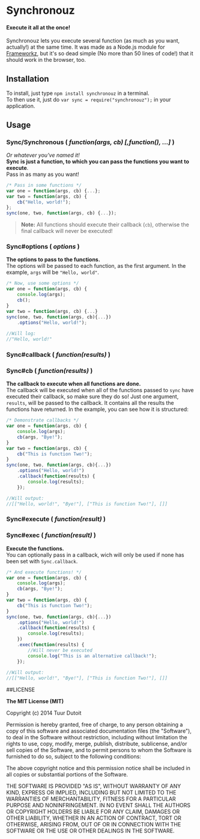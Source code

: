 Synchronouz
====

#### Execute it all at the once!

Synchronouz lets you execute several function (as much as you want, actually!) at the same time. It was made as a Node.js module for [Frameworkz][1], but it's so dead simple (No more than 50 lines of code!) that it should work in the browser, too.

## Installation


To install, just type `npm install synchronouz` in a terminal.<br />
To then use it, just do `var sync = require("synchronouz");` in your application.


## Usage


### Sync/Synchronous  ( *function(args, cb) [,function(), ...]* )
*Or whatever you've named it!*<br />
**Sync is just a function, to which you can pass the functions you want to execute**.<br />
Pass in as many as you want!

```javascript
/* Pass in some functions */
var one = function(args, cb) {...};
var two = function(args, cb) {
    cb("Hello, world!");
};
sync(one, two, function(args, cb) {...});
```

> **Note:** All functions should execute their callback (`cb`), otherwise the final callback will never be executed!

### Sync#options  ( *options* )
**The options to pass to the functions.**<br />
The options will be passed to each function, as the first argument. In the example, `args` will be `"Hello, world"`.

```javascript
/* Now, use some options */
var one = function(args, cb) {
    console.log(args);
    cb();
}
var two = function(args, cb) {...}
sync(one, two, function(args, cb){...})
    .options("Hello, world!");
    
//Will log:
//"Hello, world!"
```

### Sync#callback  ( *function(results)* )
### Sync#cb  ( *function(results)* )
**The callback to execute when all functions are done.**<br />
The callback will be executed when all of the functions passed to `sync` have executed their callback, so make sure they do so!
Just one argument, `results`, will be passed to the callback. It contains all the results the functions have returned. In the example, you can see how it is structured:

```javascript
/* Demonstrate callbacks */
var one = function(args, cb) {
    console.log(args);
    cb(args, "Bye!");
}
var two = function(args, cb) {
    cb("This is function Two!");
}
sync(one, two, function(args, cb){...})
    .options("Hello, world!")
    .callback(function(results) {
        console.log(results);
    });

//Will output:
//[["Hello, world!", "Bye!"], ["This is function Two!"], []]
```

### Sync#execute  ( *function(result)* )
### Sync#exec ( *function(result)* )
**Execute the functions.**<br />
You can optionally pass in a callback, wich will only be used if none has been set with `Sync.callback`.

```javascript
/* And execute functions! */
var one = function(args, cb) {
    console.log(args);
    cb(args, "Bye!");
}
var two = function(args, cb) {
    cb("This is function Two!");
}
sync(one, two, function(args, cb){...})
    .options("Hello, world!")
    .callback(function(results) {
        console.log(results);
    })
    .exec(function(results) {
        //Will never be executed
        console.log("This is an alternative callback!");
    });
    
//Will output:
//[["Hello, world!", "Bye!"], ["This is function Two!"], []]
```



##LICENSE


**The MIT License (MIT)**

Copyright (c) 2014 Tuur Dutoit

Permission is hereby granted, free of charge, to any person obtaining a copy of
this software and associated documentation files (the "Software"), to deal in
the Software without restriction, including without limitation the rights to
use, copy, modify, merge, publish, distribute, sublicense, and/or sell copies of
the Software, and to permit persons to whom the Software is furnished to do so,
subject to the following conditions:

The above copyright notice and this permission notice shall be included in all
copies or substantial portions of the Software.

THE SOFTWARE IS PROVIDED "AS IS", WITHOUT WARRANTY OF ANY KIND, EXPRESS OR
IMPLIED, INCLUDING BUT NOT LIMITED TO THE WARRANTIES OF MERCHANTABILITY, FITNESS
FOR A PARTICULAR PURPOSE AND NONINFRINGEMENT. IN NO EVENT SHALL THE AUTHORS OR
COPYRIGHT HOLDERS BE LIABLE FOR ANY CLAIM, DAMAGES OR OTHER LIABILITY, WHETHER
IN AN ACTION OF CONTRACT, TORT OR OTHERWISE, ARISING FROM, OUT OF OR IN
CONNECTION WITH THE SOFTWARE OR THE USE OR OTHER DEALINGS IN THE SOFTWARE.


[1]: https://npmjs.org/package/frameworkz "Frameworkz"
